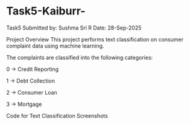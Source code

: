 # Task5-Kaiburr-
Task5
Submitted by: Sushma Sri R Date: 28-Sep-2025

Project Overview
This project performs text classification on consumer complaint data using machine learning.

The complaints are classified into the following categories:

0 → Credit Reporting

1 → Debt Collection

2 → Consumer Loan

3 → Mortgage

Code for Text Classification
Screenshots
